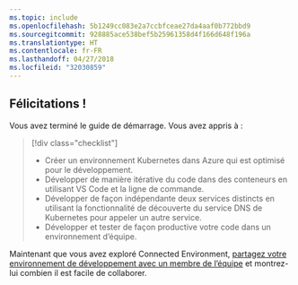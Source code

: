 ```yaml
---
ms.topic: include
ms.openlocfilehash: 5b1249cc083e2a7ccbfceae27da4aaf0b772bbd9
ms.sourcegitcommit: 928885ace538bef5b25961358d4f166d648f196a
ms.translationtype: HT
ms.contentlocale: fr-FR
ms.lasthandoff: 04/27/2018
ms.locfileid: "32030859"
---
```

## <a name="well-done"></a>Félicitations !
Vous avez terminé le guide de démarrage. Vous avez appris à :

> [!div class="checklist"]
> * Créer un environnement Kubernetes dans Azure qui est optimisé pour le développement.
> * Développer de manière itérative du code dans des conteneurs en utilisant VS Code et la ligne de commande.
> * Développer de façon indépendante deux services distincts en utilisant la fonctionnalité de découverte du service DNS de Kubernetes pour appeler un autre service.
> * Développer et tester de façon productive votre code dans un environnement d’équipe.

Maintenant que vous avez exploré Connected Environment, [partagez votre environnement de développement avec un membre de l’équipe](../how-to/share-dev-environment.md) et montrez-lui combien il est facile de collaborer.